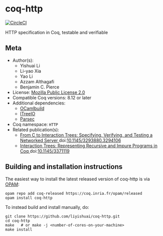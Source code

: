 <!---
This file was generated from `meta.yml`, please do not edit manually.
Follow the instructions on https://github.com/coq-community/templates to regenerate.
--->
# coq-http

[![CircleCI][circleci-shield]][circleci-link]

[circleci-shield]: https://circleci.com/gh/liyishuai/coq-http.svg?style=svg
[circleci-link]:   https://circleci.com/gh/liyishuai/coq-http




HTTP specification in Coq, testable and verifiable

## Meta

- Author(s):
  - Yishuai Li
  - Li-yao Xia
  - Yao Li
  - Azzam Althagafi
  - Benjamin C. Pierce
- License: [Mozilla Public License 2.0](LICENSE)
- Compatible Coq versions: 8.12 or later
- Additional dependencies:
  - [OCamlbuild](https://github.com/ocaml/ocamlbuild)
  - [ITreeIO](https://github.com/Lysxia/coq-itree-io)
  - [Parsec](https://github.com/liyishuai/coq-parsec)
- Coq namespace: `HTTP`
- Related publication(s):
  - [From C to Interaction Trees:
    Specifying, Verifying, and Testing a Networked Server
](https://doi.org/10.1145/3293880.3294106) doi:[10.1145/3293880.3294106](https://doi.org/10.1145/3293880.3294106)
  - [Interaction Trees: Representing Recursive and Impure Programs in Coq
](https://doi.org/10.1145/3371119) doi:[10.1145/3371119](https://doi.org/10.1145/3371119)

## Building and installation instructions

The easiest way to install the latest released version of coq-http
is via [OPAM](https://opam.ocaml.org/doc/Install.html):

```shell
opam repo add coq-released https://coq.inria.fr/opam/released
opam install coq-http
```

To instead build and install manually, do:

``` shell
git clone https://github.com/liyishuai/coq-http.git
cd coq-http
make   # or make -j <number-of-cores-on-your-machine> 
make install
```



